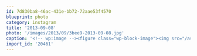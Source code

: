 ```yaml
---
id: 7d830ba8-46ac-431e-bb72-72aae53f4570
blueprint: photo
category: instagram
title: '2013-09-08'
photo: '/images/2013/09/3bee9-2013-09-08.jpg'
caption: '<!-- wp:image --><figure class="wp-block-image"><img src="/assets/images/2013/09/3bee9-2013-09-08.jpg" /></figure><!-- /wp:image --><!-- wp:paragraph --><p>Current Saturday night: sink repair/upgrade. #PartyAnimal #YOLO</p><!-- /wp:paragraph -->'
import_id: '20461'
---
```

